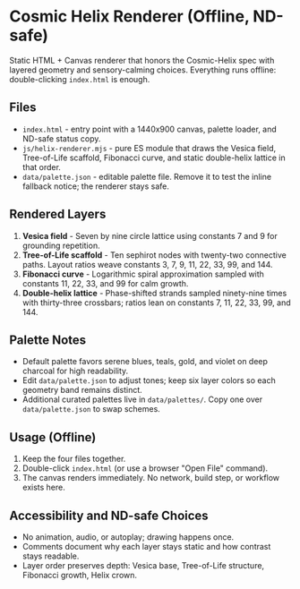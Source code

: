 # Cosmic Helix Renderer (Offline, ND-safe)

Static HTML + Canvas renderer that honors the Cosmic-Helix spec with layered geometry and sensory-calming choices. Everything runs offline: double-clicking `index.html` is enough.

## Files
- `index.html` - entry point with a 1440x900 canvas, palette loader, and ND-safe status copy.
- `js/helix-renderer.mjs` - pure ES module that draws the Vesica field, Tree-of-Life scaffold, Fibonacci curve, and static double-helix lattice in that order.
- `data/palette.json` - editable palette file. Remove it to test the inline fallback notice; the renderer stays safe.

## Rendered Layers
1. **Vesica field** - Seven by nine circle lattice using constants 7 and 9 for grounding repetition.
2. **Tree-of-Life scaffold** - Ten sephirot nodes with twenty-two connective paths. Layout ratios weave constants 3, 7, 9, 11, 22, 33, 99, and 144.
3. **Fibonacci curve** - Logarithmic spiral approximation sampled with constants 11, 22, 33, and 99 for calm growth.
4. **Double-helix lattice** - Phase-shifted strands sampled ninety-nine times with thirty-three crossbars; ratios lean on constants 7, 11, 22, 33, 99, and 144.

## Palette Notes
- Default palette favors serene blues, teals, gold, and violet on deep charcoal for high readability.
- Edit `data/palette.json` to adjust tones; keep six layer colors so each geometry band remains distinct.
- Additional curated palettes live in `data/palettes/`. Copy one over `data/palette.json` to swap schemes.

## Usage (Offline)
1. Keep the four files together.
2. Double-click `index.html` (or use a browser "Open File" command).
3. The canvas renders immediately. No network, build step, or workflow exists here.

## Accessibility and ND-safe Choices
- No animation, audio, or autoplay; drawing happens once.
- Comments document why each layer stays static and how contrast stays readable.
- Layer order preserves depth: Vesica base, Tree-of-Life structure, Fibonacci growth, Helix crown.
